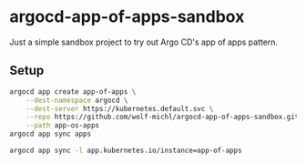 # argocd-app-of-apps-sandbox

Just a simple sandbox project to try out Argo CD's app of apps pattern.

## Setup

```bash
argocd app create app-of-apps \
    --dest-namespace argocd \
    --dest-server https://kubernetes.default.svc \
    --repo https://github.com/wolf-michl/argocd-app-of-apps-sandbox.git \
    --path app-os-apps  
argocd app sync apps
```

```bash
argocd app sync -l app.kubernetes.io/instance=app-of-apps
```